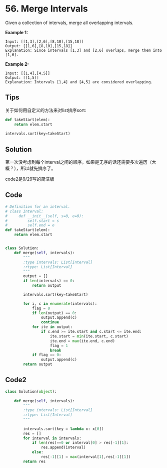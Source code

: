 # 56. Merge Intervals

Given a collection of intervals, merge all overlapping intervals.

**Example 1:**

```
Input: [[1,3],[2,6],[8,10],[15,18]]
Output: [[1,6],[8,10],[15,18]]
Explanation: Since intervals [1,3] and [2,6] overlaps, merge them into [1,6].
```

**Example 2:**

```
Input: [[1,4],[4,5]]
Output: [[1,5]]
Explanation: Intervals [1,4] and [4,5] are considered overlapping.
```



## Tips

关于如何用自定义的方法来对list排序sort:

```python
def takeStart(elem):
    return elem.start
    
intervals.sort(key=takeStart)
```





## Solution

第一次没考虑到每个interval之间的顺序。如果是无序的话还需要多次遍历（大概？），所以就先排序了。

code2是9/29写的简洁版

## Code

```python
# Definition for an interval.
# class Interval:
#     def __init__(self, s=0, e=0):
#         self.start = s
#         self.end = e
def takeStart(elem):
    return elem.start


class Solution:
    def merge(self, intervals):
        """
        :type intervals: List[Interval]
        :rtype: List[Interval]
        """
        output = []
        if len(intervals) == 0:
            return output

        intervals.sort(key=takeStart)

        for i, c in enumerate(intervals):
            flag = 0
            if len(output) == 0:
                output.append(c)
                continue
            for ite in output:
                if c.end >= ite.start and c.start <= ite.end:
                    ite.start = min(ite.start, c.start)
                    ite.end = max(ite.end, c.end)
                    flag = 1
                    break
            if flag == 0:
                output.append(c)
        return output
```



## Code2

```python
class Solution(object):
        
    def merge(self, intervals):
        """
        :type intervals: List[Interval]
        :rtype: List[Interval]
        """
        
        intervals.sort(key = lambda x: x[0])
        res = []
        for interval in intervals:
            if len(res)==0 or interval[0] > res[-1][1]:
                res.append(interval)
            else:
                res[-1][1] = max(interval[1],res[-1][1])
        return res
```

